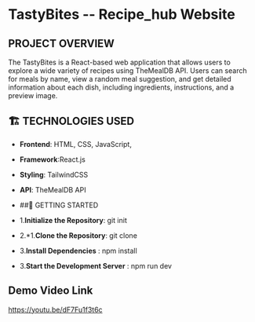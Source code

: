 # TastyBites -- Recipe_hub Website
## PROJECT OVERVIEW
The TastyBites is a React-based web application that allows users to explore a wide variety of recipes using TheMealDB API. Users can search for meals by name, view a random meal suggestion, and get detailed information about each dish, including ingredients, instructions, and a preview image.

## 🏗️ TECHNOLOGIES USED
- **Frontend**: HTML, CSS, JavaScript,
- **Framework**:React.js
- **Styling**: TailwindCSS
- **API**: TheMealDB API

- ##🚀 GETTING STARTED
- 1.**Initialize the Repository**: git init
- 2.*1.**Clone the Repository**: git clone <repository-url>
- 3.**Install Dependencies** : npm install
- 3.**Start the Development Server** : npm run dev
## Demo Video Link
https://youtu.be/dF7Fu1f3t6c

